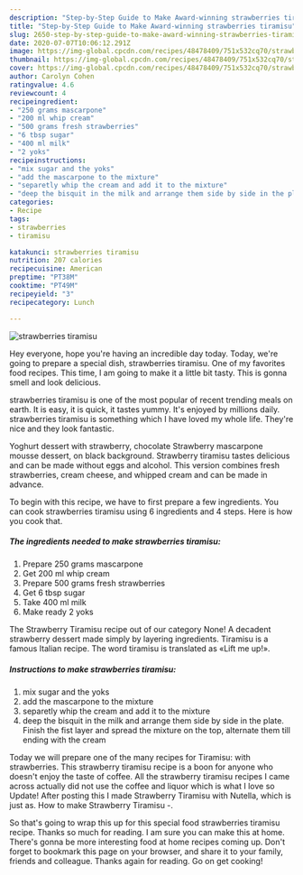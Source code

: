 ```yaml
---
description: "Step-by-Step Guide to Make Award-winning strawberries tiramisu"
title: "Step-by-Step Guide to Make Award-winning strawberries tiramisu"
slug: 2650-step-by-step-guide-to-make-award-winning-strawberries-tiramisu
date: 2020-07-07T10:06:12.291Z
image: https://img-global.cpcdn.com/recipes/48478409/751x532cq70/strawberries-tiramisu-recipe-main-photo.jpg
thumbnail: https://img-global.cpcdn.com/recipes/48478409/751x532cq70/strawberries-tiramisu-recipe-main-photo.jpg
cover: https://img-global.cpcdn.com/recipes/48478409/751x532cq70/strawberries-tiramisu-recipe-main-photo.jpg
author: Carolyn Cohen
ratingvalue: 4.6
reviewcount: 4
recipeingredient:
- "250 grams mascarpone"
- "200 ml whip cream"
- "500 grams fresh strawberries"
- "6 tbsp sugar"
- "400 ml milk"
- "2 yoks"
recipeinstructions:
- "mix sugar and the yoks"
- "add the mascarpone to the mixture"
- "separetly whip the cream and add it to the mixture"
- "deep the bisquit in the milk and arrange them side by side in the plate. Finish the fist layer and spread the mixture on the top, alternate them till ending with the cream"
categories:
- Recipe
tags:
- strawberries
- tiramisu

katakunci: strawberries tiramisu 
nutrition: 207 calories
recipecuisine: American
preptime: "PT38M"
cooktime: "PT49M"
recipeyield: "3"
recipecategory: Lunch

---
```



![strawberries tiramisu](https://img-global.cpcdn.com/recipes/48478409/751x532cq70/strawberries-tiramisu-recipe-main-photo.jpg)

Hey everyone, hope you're having an incredible day today. Today, we're going to prepare a special dish, strawberries tiramisu. One of my favorites food recipes. This time, I am going to make it a little bit tasty. This is gonna smell and look delicious.

strawberries tiramisu is one of the most popular of recent trending meals on earth. It is easy, it is quick, it tastes yummy. It's enjoyed by millions daily. strawberries tiramisu is something which I have loved my whole life. They're nice and they look fantastic.

Yoghurt dessert with strawberry, chocolate Strawberry mascarpone mousse dessert, on black background. Strawberry tiramisu tastes delicious and can be made without eggs and alcohol. This version combines fresh strawberries, cream cheese, and whipped cream and can be made in advance.


To begin with this recipe, we have to first prepare a few ingredients. You can cook strawberries tiramisu using 6 ingredients and 4 steps. Here is how you cook that.

<!--inarticleads1-->

##### The ingredients needed to make strawberries tiramisu:

1. Prepare 250 grams mascarpone
1. Get 200 ml whip cream
1. Prepare 500 grams fresh strawberries
1. Get 6 tbsp sugar
1. Take 400 ml milk
1. Make ready 2 yoks


The Strawberry Tiramisu recipe out of our category None! A decadent strawberry dessert made simply by layering ingredients. Tiramisu is a famous Italian recipe. The word tiramisu is translated as «Lift me up!». 

<!--inarticleads2-->

##### Instructions to make strawberries tiramisu:

1. mix sugar and the yoks
1. add the mascarpone to the mixture
1. separetly whip the cream and add it to the mixture
1. deep the bisquit in the milk and arrange them side by side in the plate. Finish the fist layer and spread the mixture on the top, alternate them till ending with the cream


Today we will prepare one of the many recipes for Tiramisu: with strawberries. This strawberry tiramisu recipe is a boon for anyone who doesn&#39;t enjoy the taste of coffee. All the strawberry tiramisu recipes I came across actually did not use the coffee and liquor which is what I love so Update! After posting this I made Strawberry Tiramisu with Nutella, which is just as. How to make Strawberry Tiramisu -. 

So that's going to wrap this up for this special food strawberries tiramisu recipe. Thanks so much for reading. I am sure you can make this at home. There's gonna be more interesting food at home recipes coming up. Don't forget to bookmark this page on your browser, and share it to your family, friends and colleague. Thanks again for reading. Go on get cooking!

